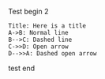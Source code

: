 Test begin 2

``` sequence
Title: Here is a title
A->B: Normal line
B-->C: Dashed line
C->>D: Open arrow
D-->>A: Dashed open arrow
```

test end
